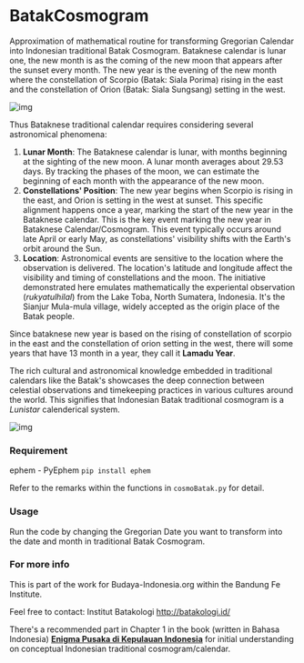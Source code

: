 # BatakCosmogram
Approximation of mathematical routine for transforming Gregorian Calendar into Indonesian traditional Batak Cosmogram. Bataknese calendar is lunar one, the new month is as the coming of the new moon that appears after the sunset every month. The new year is the evening of the new month where the constellation of Scorpio (Batak: Siala Porima) rising in the east and the constellation of Orion (Batak: Siala Sungsang) setting in the west. 

![img](https://github.com/quicchote/BatakCosmogram/blob/main/img/ariariporiama.png "The moon and Constellation of Scorpio in Batak ancient realms as depicted in Winkler, J. (1913). 'Der Kalender der Toba-Bataks auf Sumatra'. Zeitschrift für Ethnologie pp. 436-447. Dietrich Reimer Verlag GmbH.")

Thus Bataknese traditional calendar requires considering several astronomical phenomena:

1. **Lunar Month**: The Bataknese calendar is lunar, with months beginning at the sighting of the new moon. A lunar month averages about 29.53 days. By tracking the phases of the moon, we can estimate the beginning of each month with the appearance of the new moon.
2. **Constellations' Position**: The new year begins when Scorpio is rising in the east, and Orion is setting in the west at sunset. This specific alignment happens once a year, marking the start of the new year in the Bataknese calendar. This is the key event marking the new year in Bataknese Calendar/Cosmogram. This event typically occurs around late April or early May, as constellations' visibility shifts with the Earth's orbit around the Sun.
3. **Location**: Astronomical events are sensitive to the location where the observation is delivered. The location's latitude and longitude affect the visibility and timing of constellations and the moon. The initiative demonstrated here emulates mathematically the experiental observation (*rukyatulhilal*) from the Lake Toba, North Sumatera, Indonesia. It's the Sianjur Mula-mula village, widely accepted as the origin place of the Batak people.

Since bataknese new year is based on the rising of constellation of scorpio in the east and the constellation of orion setting in the west, there will some years that have 13 month in a year, they call it **Lamadu Year**. 

The rich cultural and astronomical knowledge embedded in traditional calendars like the Batak's showcases the deep connection between celestial observations and timekeeping practices in various cultures around the world. This signifies that Indonesian Batak traditional cosmogram is a *Lunistar* calenderical system.

![img](https://github.com/quicchote/BatakCosmogram/blob/main/img/parhalaan.png "The daily Batak Parhalaan of 12 months.")


### Requirement 
ephem - PyEphem `pip install ephem`

Refer to the remarks within the functions in `cosmoBatak.py` for detail.

### Usage

Run the code by changing the Gregorian Date you want to transform into the date and month in traditional Batak Cosmogram. 

### For more info
This is part of the work for Budaya-Indonesia.org within the Bandung Fe Institute.

Feel free to contact:
Institut Batakologi http://batakologi.id/

There's a recommended part in Chapter 1 in the book (written in Bahasa Indonesia) [**Enigma Pusaka di Kepulauan Indonesia**](https://play.google.com/store/books/details/Hokky_Situngkir_Enigma_Pusaka_di_Kepulauan_Indones?id=CxfgEAAAQBAJ) for initial understanding on conceptual Indonesian traditional cosmogram/calendar. 


